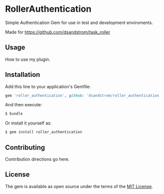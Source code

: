 # RollerAuthentication
Simple Authentication Gem for use in test and development enviroments.

Made for https://github.com/dsandstrom/task_roller

## Usage
How to use my plugin.

## Installation
Add this line to your application's Gemfile:

```ruby
gem 'roller_authentication', github: 'dsandstrom/roller_authentication
```

And then execute:
```bash
$ bundle
```

Or install it yourself as:
```bash
$ gem install roller_authentication
```

## Contributing
Contribution directions go here.

## License
The gem is available as open source under the terms of the [MIT License](https://opensource.org/licenses/MIT).
